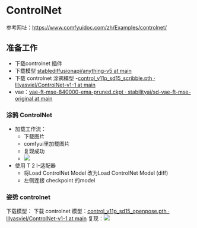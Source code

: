 # ControlNet
参考网址：https://www.comfyuidoc.com/zh/Examples/controlnet/

## 准备工作
- 下载controlnet 插件
- 下载模型 [stablediffusionapi/anything-v5 at main](https://huggingface.co/stablediffusionapi/anything-v5/tree/main/safety_checker)
- 下载 controlnet 涂鸦模型
	-[control\_v11p\_sd15\_scribble.pth · lllyasviel/ControlNet-v1-1 at main](https://huggingface.co/lllyasviel/ControlNet-v1-1/blob/main/control_v11p_sd15_scribble.pth)
- vae：[vae-ft-mse-840000-ema-pruned.ckpt · stabilityai/sd-vae-ft-mse-original at main](https://huggingface.co/stabilityai/sd-vae-ft-mse-original/blob/main/vae-ft-mse-840000-ema-pruned.ckpt)
### 涂鸦 ControlNet
  - 加载工作流：
    - 下载图片
    - comfyui里加载图片
    - 复现成功
    - ![](https://s2.loli.net/2024/05/10/FT8PVNrhq7tnMGu.png)
- 使用 T 2 I-适配器
	- 将Load ControlNet Model 改为Load ControlNet Model (diff)
	- 左侧连接 checkpoint 的model
### 姿势 controlnet
下载模型：
下载 controlnet 模型：[control\_v11p\_sd15\_openpose.pth · lllyasviel/ControlNet-v1-1 at main](https://huggingface.co/lllyasviel/ControlNet-v1-1/blob/main/control_v11p_sd15_openpose.pth)
复现：![](https://s2.loli.net/2024/05/10/ZH4gXtAIGT6xSfn.png)
